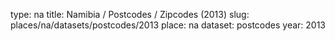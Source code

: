 type: na
title: Namibia / Postcodes / Zipcodes (2013)
slug: places/na/datasets/postcodes/2013
place: na
dataset: postcodes
year: 2013
